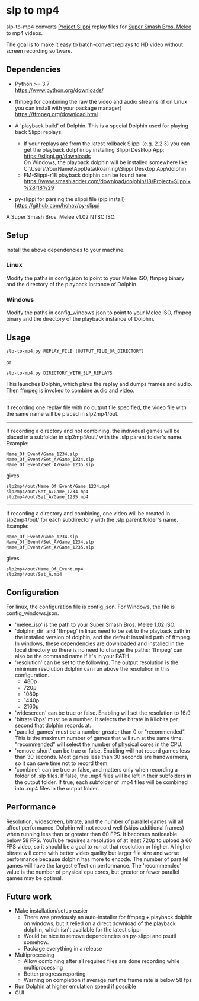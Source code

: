 # slp to mp4
slp-to-mp4 converts [Project Slippi](https://github.com/project-slippi/project-slippi) replay files for  [Super Smash Bros. Melee](https://en.wikipedia.org/wiki/Super_Smash_Bros._Melee) to mp4 videos.

The goal is to make it easy to batch-convert replays to HD video without screen recording software.

## Dependencies

- Python >= 3.7  
  https://www.python.org/downloads/

- ffmpeg for combining the raw the video and audio streams (if on Linux you can   install with your package manager)  
  https://ffmpeg.org/download.html

- A 'playback build' of Dolphin. This is a special Dolphin used for playing back Slippi replays.
  - If your replays are from the latest rollback Slippi (e.g. 2.2.3) you can get the playback dolphin by installing Slippi Desktop App:  
    https://slippi.gg/downloads  
    On Windows, the playback dolphin will be installed somewhere like: C:\Users\YourName\AppData\Roaming\Slippi Desktop App\dolphin
  - FM-Slippi-r18 playback dolphin can be found here:  
    https://www.smashladder.com/download/dolphin/18/Project+Slippi+%28r18%29

- py-slippi for parsing the slippi file (pip install)  
  https://github.com/hohav/py-slippi

A Super Smash Bros. Melee v1.02 NTSC ISO.

## Setup

Install the above dependencies to your machine.

### Linux
Modify the paths in config.json to point to your Melee ISO, ffmpeg binary and the directory of the playback instance of Dolphin.

### Windows
Modify the paths in config_windows.json to point to your Melee ISO, ffmpeg binary and the directory of the playback instance of Dolphin.

## Usage

```
slp-to-mp4.py REPLAY_FILE [OUTPUT_FILE_OR_DIRECTORY]
```
or
```
slp-to-mp4.py DIRECTORY_WITH_SLP_REPLAYS
```
This launches Dolphin, which plays the replay and dumps frames and audio.  
Then ffmpeg is invoked to combine audio and video.  

---
If recording one replay file with no output file specified, the video file with the same name will be placed in slp2mp4/out.

---
If recording a directory and not combining, the individual games will be placed in a subfolder in slp2mp4/out/ with the .slp parent folder's name. Example:
```
Name_Of_Event/Game_1234.slp
Name_Of_Event/Set_A/Game_1234.slp
Name_Of_Event/Set_A/Game_1235.slp
```
gives
```
slp2mp4/out/Name_Of_Event/Game_1234.mp4
slp2mp4/out/Set_A/Game_1234.mp4
slp2mp4/out/Set_A/Game_1235.mp4
```

---
If recording a directory and combining, one video will be created in slp2mp4/out/ for each subdirectory with the .slp parent folder's name. Example:

```
Name_Of_Event/Game_1234.slp
Name_Of_Event/Set_A/Game_1234.slp
Name_Of_Event/Set_A/Game_1235.slp
```
gives
```
slp2mp4/out/Name_Of_Event.mp4
slp2mp4/out/Set_A.mp4
```

## Configuration
For linux, the configuration file is config.json. For Windows, the file is config_windows.json. 
- 'melee_iso' is the path to your Super Smash Bros. Melee 1.02 ISO. 
- 'dolphin_dir' and 'ffmpeg' in linux need to be set to the playback path in the installed version of dolphin, and the default installed path of ffmpeg. In windows, these dependencies are downloaded and installed in the local directory so there is no need to change the paths; 'ffmpeg' can also be the command name if it's in your PATH
- 'resolution' can be set to the following. The output resolution is the minimum resolution dolphin can run above the resolution in this configuration.
  - 480p
  - 720p
  - 1080p
  - 1440p
  - 2160p
- 'widescreen' can be true or false. Enabling will set the resolution to 16:9
- 'bitrateKbps' must be a number. It selects the bitrate in Kilobits per second that dolphin records at.
- 'parallel_games' must be a number greater than 0 or "recommended". This is the maximum number of games that will run at the same time. "recommended" will select the number of physical cores in the CPU.
- 'remove_short' can be true or false. Enabling will not record games less than 30 seconds. Most games less than 30 seconds are handwarmers, so it can save time not to record them.
- 'combine': can be true or false, and matters only when recording a folder of .slp files. If false, the .mp4 files will be left in their subfolders in the output folder. If true, each subfolder of .mp4 files will be combined into .mp4 files in the output folder.

## Performance
Resolution, widescreen, bitrate, and the number of parallel games will all affect performance. Dolphin will not record well (skips additional frames) when running less than or greater than 60 FPS. It becomes noticeable below 58 FPS. YouTube requires a resolution of at least 720p to upload a 60 FPS video, so it should be a goal to run at that resolution or higher. A higher bitrate will come with better video quality but larger file size and worse performance because dolphin has more to encode. The number of parallel games will have the largest effect on performance. The 'recommended' value is the number of physical cpu cores, but greater or fewer parallel games may be optimal.

## Future work
- Make installation/setup easier
  - There was previously an auto-installer for ffmpeg + playback dolphin on windows, but it relied on a direct download of the playback dolphin, which isn't available for the latest slippi
  - Would be nice to remove dependencies on py-slippi and psutil somehow.
  - Package everything in a release
- Multiprocessing
  - Allow combining after all required files are done recording while multiprocessing
  - Better progress reporting
  - Warning on completion if average runtime frame rate is below 58 fps
- Run Dolphin at higher emulation speed if possible
- GUI
